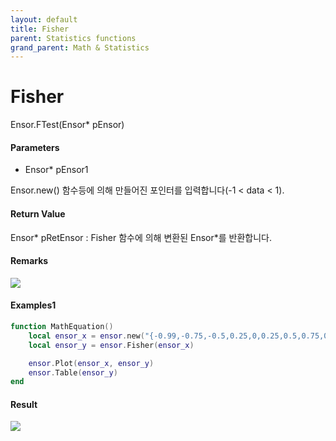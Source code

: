 ```yaml
---
layout: default
title: Fisher
parent: Statistics functions
grand_parent: Math & Statistics
---
```


# Fisher

Ensor.FTest\(Ensor\* pEnsor\)

#### Parameters

* Ensor\* pEnsor1

Ensor.new\(\) 함수등에 의해 만들어진 포인터를 입력합니다\(-1 &lt; data &lt; 1\).

#### Return Value

Ensor\* pRetEnsor : Fisher 함수에 의해 변환된  Ensor\*를 반환합니다.

#### Remarks

![](/StatisticsAPI/FisherFunc.png)

#### Examples1

```lua
function MathEquation()
 	local ensor_x = ensor.new("{-0.99,-0.75,-0.5,0.25,0,0.25,0.5,0.75,0.99}")
 	local ensor_y = ensor.Fisher(ensor_x)

 	ensor.Plot(ensor_x, ensor_y)
 	ensor.Table(ensor_y)
end 
```

#### Result

![](/StatisticsAPI/FisherResult.png)

